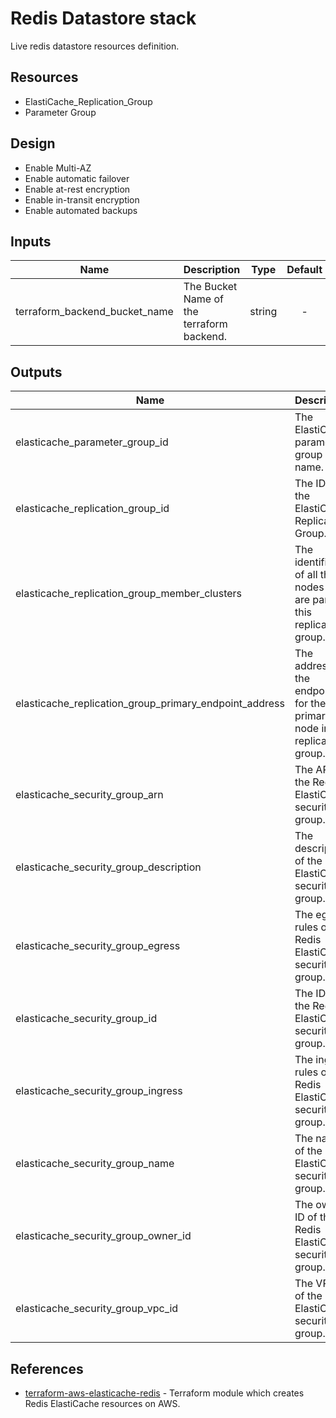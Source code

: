 # Redis Datastore stack

Live redis datastore resources definition.

## Resources

- ElastiCache_Replication_Group
- Parameter Group

## Design

- Enable Multi-AZ
- Enable automatic failover
- Enable at-rest encryption
- Enable in-transit encryption
- Enable automated backups

## Inputs

| Name                          | Description                               |  Type  | Default | Required |
| ----------------------------- | ----------------------------------------- | :----: | :-----: | :------: |
| terraform_backend_bucket_name | The Bucket Name of the terraform backend. | string |    -    |   yes    |

## Outputs

| Name                                                   | Description                                                                |
| ------------------------------------------------------ | -------------------------------------------------------------------------- |
| elasticache_parameter_group_id                         | The ElastiCache parameter group name.                                      |
| elasticache_replication_group_id                       | The ID of the ElastiCache Replication Group.                               |
| elasticache_replication_group_member_clusters          | The identifiers of all the nodes that are part of this replication group.  |
| elasticache_replication_group_primary_endpoint_address | The address of the endpoint for the primary node in the replication group. |
| elasticache_security_group_arn                         | The ARN of the Redis ElastiCache security group.                           |
| elasticache_security_group_description                 | The description of the Redis ElastiCache security group.                   |
| elasticache_security_group_egress                      | The egress rules of the Redis ElastiCache security group.                  |
| elasticache_security_group_id                          | The ID of the Redis ElastiCache security group.                            |
| elasticache_security_group_ingress                     | The ingress rules of the Redis ElastiCache security group.                 |
| elasticache_security_group_name                        | The name of the Redis ElastiCache security group.                          |
| elasticache_security_group_owner_id                    | The owner ID of the Redis ElastiCache security group.                      |
| elasticache_security_group_vpc_id                      | The VPC ID of the Redis ElastiCache security group.                        |

## References

- [terraform-aws-elasticache-redis](https://github.com/tmknom/terraform-aws-elasticache-redis) - Terraform module which creates Redis ElastiCache resources on AWS.
